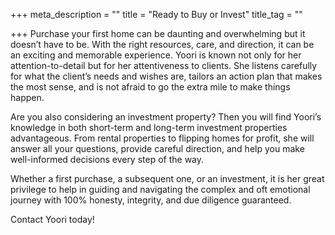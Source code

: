 +++
meta_description = ""
title = "Ready to Buy or Invest"
title_tag = ""

+++
Purchase your first home can be daunting and overwhelming but it doesn’t have to be. With the right resources, care, and direction, it can be an exciting and memorable experience. Yoori is known not only for her attention-to-detail but for her attentiveness to clients. She listens carefully for what the client’s needs and wishes are, tailors an action plan that makes the most sense, and is not afraid to go the extra mile to make things happen.

Are you also considering an investment property? Then you will find Yoori’s knowledge in both short-term and long-term investment properties advantageous. From rental properties to flipping homes for profit, she will answer all your questions, provide careful direction, and help you make well-informed decisions every step of the way.

Whether a first purchase, a subsequent one, or an investment, it is her great privilege to help in guiding and navigating the complex and oft emotional journey with 100% honesty, integrity, and due diligence guaranteed.

Contact Yoori today!